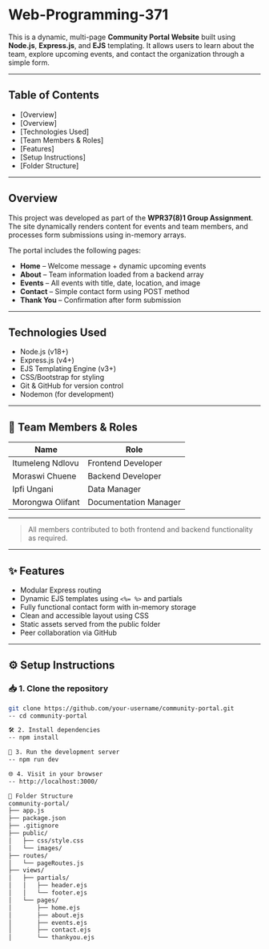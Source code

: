# Web-Programming-371

This is a dynamic, multi-page **Community Portal Website** built using **Node.js**, **Express.js**, and **EJS** templating. It allows users to learn about the team, explore upcoming events, and contact the organization through a simple form.

---

## Table of Contents
- [Overview]
- [Overview]
- [Technologies Used]
- [Team Members & Roles]
- [Features]
- [Setup Instructions]
- [Folder Structure]

---

## Overview
This project was developed as part of the **WPR37(8)1 Group Assignment**. The site dynamically renders content for events and team members, and processes form submissions using in-memory arrays.

The portal includes the following pages:
- **Home** – Welcome message + dynamic upcoming events
- **About** – Team information loaded from a backend array
- **Events** – All events with title, date, location, and image
- **Contact** – Simple contact form using POST method
- **Thank You** – Confirmation after form submission

---

## Technologies Used

- Node.js (v18+)
- Express.js (v4+)
- EJS Templating Engine (v3+)
- CSS/Bootstrap for styling
- Git & GitHub for version control
- Nodemon (for development)

---

## 👥 Team Members & Roles

| Name                | Role                  |
|---------------------|-----------------------|
| Itumeleng Ndlovu    | Frontend Developer    |
| Moraswi Chuene      | Backend Developer     |
| Ipfi Ungani         | Data Manager          |
| Morongwa Olifant    | Documentation Manager |
-----------------------------------------------

> All members contributed to both frontend and backend functionality as required.

---

## ✨ Features

- Modular Express routing
- Dynamic EJS templates using `<%= %>` and partials
- Fully functional contact form with in-memory storage
- Clean and accessible layout using CSS
- Static assets served from the public folder
- Peer collaboration via GitHub

---

## ⚙️ Setup Instructions

### 📥 1. Clone the repository
```bash
git clone https://github.com/your-username/community-portal.git
-- cd community-portal

🛠 2. Install dependencies
-- npm install

🚀 3. Run the development server
-- npm run dev

🌐 4. Visit in your browser
-- http://localhost:3000/

📁 Folder Structure
community-portal/
├── app.js
├── package.json
├── .gitignore
├── public/
│   ├── css/style.css
│   └── images/
├── routes/
│   └── pageRoutes.js
├── views/
│   ├── partials/
│   │   ├── header.ejs
│   │   └── footer.ejs
│   └── pages/
│       ├── home.ejs
│       ├── about.ejs
│       ├── events.ejs
│       ├── contact.ejs
│       └── thankyou.ejs

